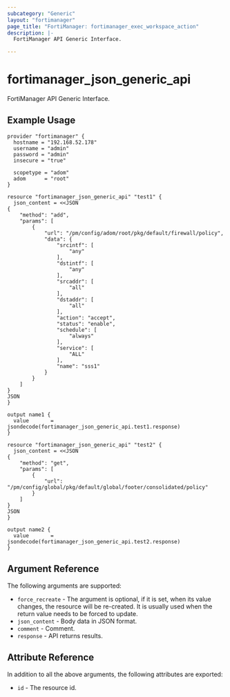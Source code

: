 ```yaml
---
subcategory: "Generic"
layout: "fortimanager"
page_title: "FortiManager: fortimanager_exec_workspace_action"
description: |-
  FortiManager API Generic Interface.

---
```


# fortimanager_json_generic_api

FortiManager API Generic Interface.

## Example Usage

```hcl
provider "fortimanager" {
  hostname = "192.168.52.178"
  username = "admin"
  password = "admin"
  insecure = "true"

  scopetype = "adom"
  adom      = "root"
}

resource "fortimanager_json_generic_api" "test1" {
  json_content = <<JSON
{
    "method": "add",
    "params": [
        {
            "url": "/pm/config/adom/root/pkg/default/firewall/policy",
            "data": {
                "srcintf": [
                    "any"
                ],
                "dstintf": [
                    "any"
                ],
                "srcaddr": [
                    "all"
                ],
                "dstaddr": [
                    "all"
                ],
                "action": "accept",
                "status": "enable",
                "schedule": [
                    "always"
                ],
                "service": [
                    "ALL"
                ],
                "name": "sss1"
            }
        }
    ]
}
JSON
}

output name1 {
  value       = jsondecode(fortimanager_json_generic_api.test1.response)
}

resource "fortimanager_json_generic_api" "test2" {
  json_content = <<JSON
{
    "method": "get",
    "params": [
        {
            "url": "/pm/config/global/pkg/default/global/footer/consolidated/policy"
        }
    ]
}
JSON
}

output name2 {
  value       = jsondecode(fortimanager_json_generic_api.test2.response)
}

```

## Argument Reference


The following arguments are supported:

* `force_recreate` - The argument is optional, if it is set, when its value changes, the resource will be re-created. It is usually used when the return value needs to be forced to update.
* `json_content` - Body data in JSON format.
* `comment` - Comment.
* `response` - API returns results.

## Attribute Reference

In addition to all the above arguments, the following attributes are exported:
* `id` - The resource id.
